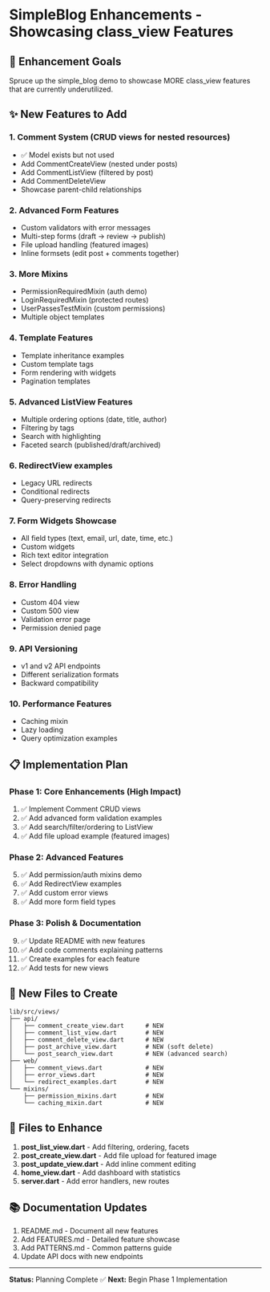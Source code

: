 # SimpleBlog Enhancements - Showcasing class_view Features

## 🎯 Enhancement Goals

Spruce up the simple_blog demo to showcase MORE class_view features that are currently underutilized.

## ✨ New Features to Add

### 1. **Comment System** (CRUD views for nested resources)

- ✅ Model exists but not used
- Add CommentCreateView (nested under posts)
- Add CommentListView (filtered by post)
- Add CommentDeleteView
- Showcase parent-child relationships

### 2. **Advanced Form Features**

- Custom validators with error messages
- Multi-step forms (draft → review → publish)
- File upload handling (featured images)
- Inline formsets (edit post + comments together)

### 3. **More Mixins**

- PermissionRequiredMixin (auth demo)
- LoginRequiredMixin (protected routes)
- UserPassesTestMixin (custom permissions)
- Multiple object templates

### 4. **Template Features**

- Template inheritance examples
- Custom template tags
- Form rendering with widgets
- Pagination templates

### 5. **Advanced ListView Features**

- Multiple ordering options (date, title, author)
- Filtering by tags
- Search with highlighting
- Faceted search (published/draft/archived)

### 6. **RedirectView** examples

- Legacy URL redirects
- Conditional redirects
- Query-preserving redirects

### 7. **Form Widgets Showcase**

- All field types (text, email, url, date, time, etc.)
- Custom widgets
- Rich text editor integration
- Select dropdowns with dynamic options

### 8. **Error Handling**

- Custom 404 view
- Custom 500 view
- Validation error page
- Permission denied page

### 9. **API Versioning**

- v1 and v2 API endpoints
- Different serialization formats
- Backward compatibility

### 10. **Performance Features**

- Caching mixin
- Lazy loading
- Query optimization examples

## 📋 Implementation Plan

### Phase 1: Core Enhancements (High Impact)

1. ✅ Implement Comment CRUD views
2. ✅ Add advanced form validation examples
3. ✅ Add search/filter/ordering to ListView
4. ✅ Add file upload example (featured images)

### Phase 2: Advanced Features

5. ✅ Add permission/auth mixins demo
6. ✅ Add RedirectView examples
7. ✅ Add custom error views
8. ✅ Add more form field types

### Phase 3: Polish & Documentation

9. ✅ Update README with new features
10. ✅ Add code comments explaining patterns
11. ✅ Create examples for each feature
12. ✅ Add tests for new views

## 🎨 New Files to Create

```
lib/src/views/
├── api/
│   ├── comment_create_view.dart      # NEW
│   ├── comment_list_view.dart        # NEW
│   ├── comment_delete_view.dart      # NEW
│   ├── post_archive_view.dart        # NEW (soft delete)
│   └── post_search_view.dart         # NEW (advanced search)
├── web/
│   ├── comment_views.dart            # NEW
│   ├── error_views.dart              # NEW
│   └── redirect_examples.dart        # NEW
└── mixins/
    ├── permission_mixins.dart        # NEW
    └── caching_mixin.dart            # NEW
```

## 🔧 Files to Enhance

1. **post_list_view.dart** - Add filtering, ordering, facets
2. **post_create_view.dart** - Add file upload for featured image
3. **post_update_view.dart** - Add inline comment editing
4. **home_view.dart** - Add dashboard with statistics
5. **server.dart** - Add error handlers, new routes

## 📚 Documentation Updates

1. README.md - Document all new features
2. Add FEATURES.md - Detailed feature showcase
3. Add PATTERNS.md - Common patterns guide
4. Update API docs with new endpoints

---

**Status:** Planning Complete ✅
**Next:** Begin Phase 1 Implementation
